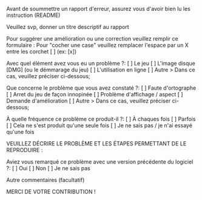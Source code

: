 Avant de soummettre un rapport d'erreur, assurez vous d'avoir bien lu les instruction (README)

Veuillez svp, donner un titre descriptif au rapport

Pour suggérer une amélioration ou une correction veuillez remplir ce formulaire :
Pour "cocher une case" veuillez remplacer l'espace par un X entre les corchet [ ] (ex: [x])

Avec quel élément avez vous eu un problème ?:
[ ] Le jeu
[ ] L'image disque [DMG] (ou le démmarage du jeu)
[ ] L'utilisation en ligne
[ ] Autre > Dans ce cas, veuillez préciser ci-dessous;

Que concerne le problème que vous avez constaté ?:
[ ] Faute d'ortographe
[ ] Arret du jeu de façon innopinée
[ ] Problème d'affichage / aspect
[ ] Demande d'amélioration
[ ] Autre > Dans ce cas, veuillez préciser ci-dessous;

À quelle fréquence ce problème ce produit-il ?:
[ ] À chaques fois
[ ] Parfois
[ ] Cela ne s'est produit qu'une seule fois
[ ] Je ne sais pas / je n'ai essayé qu'une fois

VEUILLEZ DÉCRIRE LE PROBLÈME ET LES ÉTAPES PERMETTANT DE LE REPRODUIRE :


Aviez vous remarqué ce problème avec une version précédente du logiciel ?:
[ ] Oui
[ ] Non
[ ] Je ne sais pas

Autre commentaires (facultatif)

MERCI DE VOTRE CONTRIBUTION !
